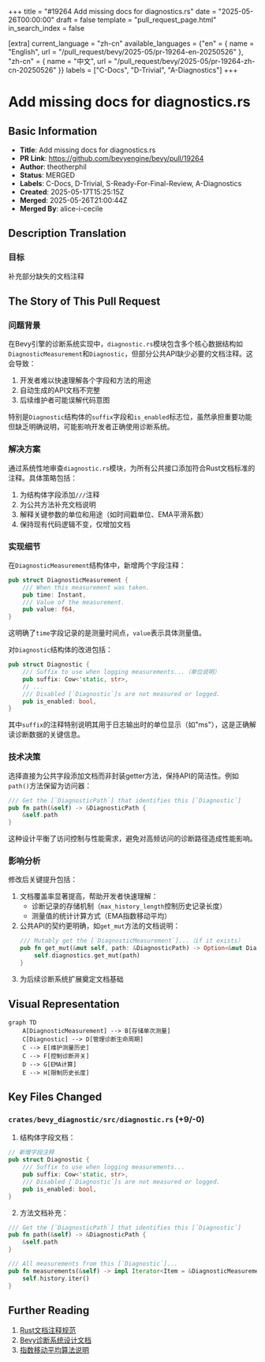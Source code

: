 +++
title = "#19264 Add missing docs for diagnostics.rs"
date = "2025-05-26T00:00:00"
draft = false
template = "pull_request_page.html"
in_search_index = false

[extra]
current_language = "zh-cn"
available_languages = {"en" = { name = "English", url = "/pull_request/bevy/2025-05/pr-19264-en-20250526" }, "zh-cn" = { name = "中文", url = "/pull_request/bevy/2025-05/pr-19264-zh-cn-20250526" }}
labels = ["C-Docs", "D-Trivial", "A-Diagnostics"]
+++

# Add missing docs for diagnostics.rs

## Basic Information
- **Title**: Add missing docs for diagnostics.rs
- **PR Link**: https://github.com/bevyengine/bevy/pull/19264
- **Author**: theotherphil
- **Status**: MERGED
- **Labels**: C-Docs, D-Trivial, S-Ready-For-Final-Review, A-Diagnostics
- **Created**: 2025-05-17T15:25:15Z
- **Merged**: 2025-05-26T21:00:44Z
- **Merged By**: alice-i-cecile

## Description Translation
### 目标
补充部分缺失的文档注释

## The Story of This Pull Request

### 问题背景
在Bevy引擎的诊断系统实现中，`diagnostic.rs`模块包含多个核心数据结构如`DiagnosticMeasurement`和`Diagnostic`，但部分公共API缺少必要的文档注释。这会导致：

1. 开发者难以快速理解各个字段和方法的用途
2. 自动生成的API文档不完整
3. 后续维护者可能误解代码意图

特别是`Diagnostic`结构体的`suffix`字段和`is_enabled`标志位，虽然承担重要功能但缺乏明确说明，可能影响开发者正确使用诊断系统。

### 解决方案
通过系统性地审查`diagnostic.rs`模块，为所有公共接口添加符合Rust文档标准的注释。具体策略包括：

1. 为结构体字段添加`///`注释
2. 为公共方法补充文档说明
3. 解释关键参数的单位和用途（如时间戳单位、EMA平滑系数）
4. 保持现有代码逻辑不变，仅增加文档

### 实现细节
在`DiagnosticMeasurement`结构体中，新增两个字段注释：
```rust
pub struct DiagnosticMeasurement {
    /// When this measurement was taken.
    pub time: Instant,
    /// Value of the measurement.
    pub value: f64,
}
```
这明确了`time`字段记录的是测量时间点，`value`表示具体测量值。

对`Diagnostic`结构体的改进包括：
```rust
pub struct Diagnostic {
    /// Suffix to use when logging measurements...（单位说明）
    pub suffix: Cow<'static, str>,
    // ...
    /// Disabled [`Diagnostic`]s are not measured or logged.
    pub is_enabled: bool,
}
```
其中`suffix`的注释特别说明其用于日志输出时的单位显示（如"ms"），这是正确解读诊断数据的关键信息。

### 技术决策
选择直接为公共字段添加文档而非封装getter方法，保持API的简洁性。例如`path()`方法保留为访问器：
```rust
/// Get the [`DiagnosticPath`] that identifies this [`Diagnostic`]
pub fn path(&self) -> &DiagnosticPath {
    &self.path
}
```
这种设计平衡了访问控制与性能需求，避免对高频访问的诊断路径造成性能影响。

### 影响分析
修改后关键提升包括：
1. 文档覆盖率显著提高，帮助开发者快速理解：
   - 诊断记录的存储机制（`max_history_length`控制历史记录长度）
   - 测量值的统计计算方式（EMA指数移动平均）
2. 公共API的契约更明确，如`get_mut`方法的文档说明：
   ```rust
   /// Mutably get the [`DiagnosticMeasurement`]...（if it exists）
   pub fn get_mut(&mut self, path: &DiagnosticPath) -> Option<&mut Diagnostic> {
       self.diagnostics.get_mut(path)
   }
   ```
3. 为后续诊断系统扩展奠定文档基础

## Visual Representation

```mermaid
graph TD
    A[DiagnosticMeasurement] --> B[存储单次测量]
    C[Diagnostic] --> D[管理诊断生命周期]
    C --> E[维护测量历史]
    C --> F[控制诊断开关]
    D --> G[EMA计算]
    E --> H[限制历史长度]
```

## Key Files Changed

### `crates/bevy_diagnostic/src/diagnostic.rs` (+9/-0)
1. 结构体字段文档：
```rust
// 新增字段注释
pub struct Diagnostic {
    /// Suffix to use when logging measurements...
    pub suffix: Cow<'static, str>,
    /// Disabled [`Diagnostic`]s are not measured or logged.
    pub is_enabled: bool,
}
```

2. 方法文档补充：
```rust
/// Get the [`DiagnosticPath`] that identifies this [`Diagnostic`]
pub fn path(&self) -> &DiagnosticPath {
    &self.path
}

/// All measurements from this [`Diagnostic`]...
pub fn measurements(&self) -> impl Iterator<Item = &DiagnosticMeasurement> {
    self.history.iter()
}
```

## Further Reading
1. [Rust文档注释规范](https://doc.rust-lang.org/rustdoc/how-to-write-documentation.html)
2. [Bevy诊断系统设计文档](https://bevyengine.org/learn/book/development-practices/diagnostics/)
3. [指数移动平均算法说明](https://en.wikipedia.org/wiki/Moving_average#Exponential_moving_average)